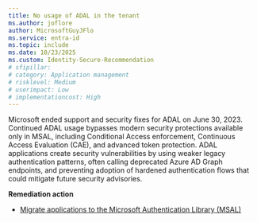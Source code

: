 ```yaml
---
title: No usage of ADAL in the tenant
ms.author: joflore
author: MicrosoftGuyJFlo
ms.service: entra-id
ms.topic: include
ms.date: 10/23/2025
ms.custom: Identity-Secure-Recommendation
# sfipillar: 
# category: Application management
# risklevel: Medium
# userimpact: Low
# implementationcost: High
---
```

Microsoft ended support and security fixes for ADAL on June 30, 2023. Continued ADAL usage bypasses modern security protections available only in MSAL, including Conditional Access enforcement, Continuous Access Evaluation (CAE), and advanced token protection. ADAL applications create security vulnerabilities by using weaker legacy authentication patterns, often calling deprecated Azure AD Graph endpoints, and preventing adoption of hardened authentication flows that could mitigate future security advisories. 

**Remediation action**

- [Migrate applications to the Microsoft Authentication Library (MSAL)](/entra/identity-platform/msal-migration)
